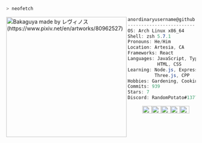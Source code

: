 ```zsh
> neofetch
```

<img align="left" src="https://i.redd.it/h7dae4o0uk461.jpg" alt="Bakaguya made by レヴィノス (https://www.pixiv.net/en/artworks/80962527)" width="320" /> 

```csharp
anordinaryusername@github
-------------------------
OS: Arch Linux x86_64
Shell: zsh 5.7.1
Pronouns: He/Him
Location: Artesia, CA
Frameworks: React
Languages: JavaScript, TypeScript,
           HTML, CSS
Learning: Node.js, Express, PostgreSQL,
          Three.js, CPP
Hobbies: Gardening, Cooking, Gaming
Commits: 939
Stars: 7
Discord: RandomPotato#1377
```
<p align="left">
  &nbsp; &nbsp; &nbsp; &nbsp; &nbsp;
  <img alt="#474342" src="https://via.placeholder.com/15/474342/000000?text=+" width="25" height="20" /><img alt="#fbedf6" src="https://via.placeholder.com/15/fbedf6/000000?text=+" width="25" height="20" /><img alt="#c9594d" src="https://via.placeholder.com/15/c9594d/000000?text=+" width="25" height="20" /><img alt="#f8b9b2" src="https://via.placeholder.com/15/f8b9b2/000000?text=+" width="25" height="20" /><img alt="#ae9c9d" src="https://via.placeholder.com/15/ae9c9d/000000?text=+" width="25" height="20" />
</p>
